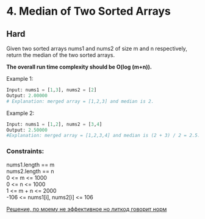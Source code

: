 # 4. Median of Two Sorted Arrays
## Hard

Given two sorted arrays nums1 and nums2 of size m and n respectively,  
return the median of the two sorted arrays.

<b>The overall run time complexity should be O(log (m+n)).</b>

Example 1:
```python
Input: nums1 = [1,3], nums2 = [2]
Output: 2.00000
# Explanation: merged array = [1,2,3] and median is 2.
```

Example 2:
```python
Input: nums1 = [1,2], nums2 = [3,4]
Output: 2.50000
#Explanation: merged array = [1,2,3,4] and median is (2 + 3) / 2 = 2.5.
```

### Constraints:

nums1.length == m  
nums2.length == n  
0 <= m <= 1000  
0 <= n <= 1000  
1 <= m + n <= 2000  
-106 <= nums1[i], nums2[i] <= 106

[Решение, по моему не эффективное но литкод говорит норм](result_img/img4.png)